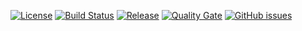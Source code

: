 [![License](https://img.shields.io/badge/License-Apache%202.0-blue.svg)](https://opensource.org/licenses/Apache-2.0)
[![Build Status](https://travis-ci.org/dperezcabrera/game-engine.svg?branch=master)](https://travis-ci.org/dperezcabrera/game-engine)
[![Release](https://jitpack.io/v/com.github.dperezcabrera/game-engine.svg)](https://jitpack.io/#com.github.dperezcabrera/game-engine)
[![Quality Gate](https://sonarcloud.io/api/badges/gate?key=com.github.dperezcabrera:game-engine)](https://sonarcloud.io/dashboard/index/com.github.dperezcabrera:game-engine)
[![GitHub issues](https://img.shields.io/github/issues-raw/dperezcabrera/game-engine.svg?maxAge=2592000)](https://github.com/dperezcabrera/game-engine/issues)